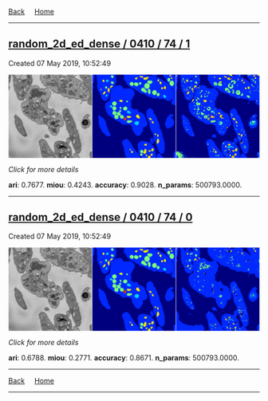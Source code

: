 
[Back](..)&nbsp;&nbsp;&nbsp;&nbsp;&nbsp;[Home](https://leapmanlab.github.io/snapshots)

---

<div class="summary"><a href="1"><h2>random_2d_ed_dense / 0410 / 74 / 1</h2></a><p>Created 07 May 2019, 10:52:49
</p><a href="1"><img src="1/media/summary.png" align="center"></a><p>
<i>Click for more details</i>
</p></div>

**ari**: 0.7677. **miou**: 0.4243. **accuracy**: 0.9028. **n_params**: 500793.0000. 

---

<div class="summary"><a href="0"><h2>random_2d_ed_dense / 0410 / 74 / 0</h2></a><p>Created 07 May 2019, 10:52:49
</p><a href="0"><img src="0/media/summary.png" align="center"></a><p>
<i>Click for more details</i>
</p></div>

**ari**: 0.6788. **miou**: 0.2771. **accuracy**: 0.8671. **n_params**: 500793.0000. 

---

[Back](..)&nbsp;&nbsp;&nbsp;&nbsp;&nbsp;[Home](https://leapmanlab.github.io/snapshots)

---